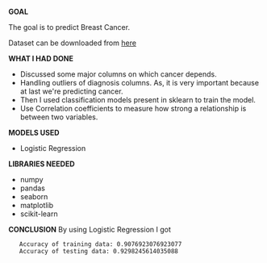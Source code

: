 **GOAL**

The goal is to predict Breast Cancer.

Dataset can be downloaded from [here](https://www.kaggle.com/uciml/breast-cancer-wisconsin-data)

**WHAT I HAD DONE**
- Discussed some major columns on which cancer depends.
- Handling outliers of diagnosis columns. As, it is very important because at last we're predicting cancer.
- Then I used classification models present in sklearn to train the model.
- Use Correlation coefficients to measure how strong a relationship is between two variables.

**MODELS USED**
-  Logistic Regression

**LIBRARIES NEEDED**
- numpy
- pandas
- seaborn
- matplotlib
- scikit-learn

**CONCLUSION**
By using Logistic Regression I got 
 ```
    Accuracy of training data: 0.9076923076923077
    Accuracy of testing data: 0.9298245614035088
 ``` 
